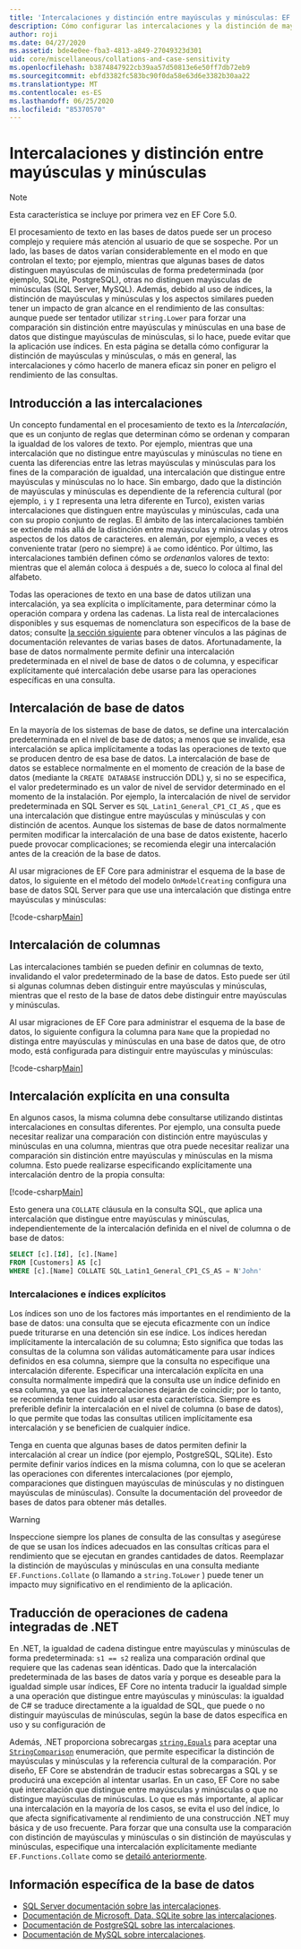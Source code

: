 ```yaml
---
title: 'Intercalaciones y distinción entre mayúsculas y minúsculas: EF Core'
description: Cómo configurar las intercalaciones y la distinción de mayúsculas y minúsculas en la base de datos y en las consultas
author: roji
ms.date: 04/27/2020
ms.assetid: bde4e0ee-fba3-4813-a849-27049323d301
uid: core/miscellaneous/collations-and-case-sensitivity
ms.openlocfilehash: b3874847922cb39aa57d50813e6e50ff7db72eb9
ms.sourcegitcommit: ebfd3382fc583bc90f0da58e63d6e3382b30aa22
ms.translationtype: MT
ms.contentlocale: es-ES
ms.lasthandoff: 06/25/2020
ms.locfileid: "85370570"
---
```

# <a name="collations-and-case-sensitivity"></a>Intercalaciones y distinción entre mayúsculas y minúsculas

> [!NOTE]
> Esta característica se incluye por primera vez en EF Core 5.0.

El procesamiento de texto en las bases de datos puede ser un proceso complejo y requiere más atención al usuario de que se sospeche. Por un lado, las bases de datos varían considerablemente en el modo en que controlan el texto; por ejemplo, mientras que algunas bases de datos distinguen mayúsculas de minúsculas de forma predeterminada (por ejemplo, SQLite, PostgreSQL), otras no distinguen mayúsculas de minúsculas (SQL Server, MySQL). Además, debido al uso de índices, la distinción de mayúsculas y minúsculas y los aspectos similares pueden tener un impacto de gran alcance en el rendimiento de las consultas: aunque puede ser tentador utilizar `string.Lower` para forzar una comparación sin distinción entre mayúsculas y minúsculas en una base de datos que distingue mayúsculas de minúsculas, si lo hace, puede evitar que la aplicación use índices. En esta página se detalla cómo configurar la distinción de mayúsculas y minúsculas, o más en general, las intercalaciones y cómo hacerlo de manera eficaz sin poner en peligro el rendimiento de las consultas.

## <a name="introduction-to-collations"></a>Introducción a las intercalaciones

Un concepto fundamental en el procesamiento de texto es la *Intercalación*, que es un conjunto de reglas que determinan cómo se ordenan y comparan la igualdad de los valores de texto. Por ejemplo, mientras que una intercalación que no distingue entre mayúsculas y minúsculas no tiene en cuenta las diferencias entre las letras mayúsculas y minúsculas para los fines de la comparación de igualdad, una intercalación que distingue entre mayúsculas y minúsculas no lo hace. Sin embargo, dado que la distinción de mayúsculas y minúsculas es dependiente de la referencia cultural (por ejemplo, `i` y `I` representa una letra diferente en Turco), existen varias intercalaciones que distinguen entre mayúsculas y minúsculas, cada una con su propio conjunto de reglas. El ámbito de las intercalaciones también se extiende más allá de la distinción entre mayúsculas y minúsculas y otros aspectos de los datos de caracteres. en alemán, por ejemplo, a veces es conveniente tratar (pero no siempre) `ä` `ae` como idéntico. Por último, las intercalaciones también definen cómo se *ordenan*los valores de texto: mientras que el alemán coloca `ä` después `a` de, sueco lo coloca al final del alfabeto.

Todas las operaciones de texto en una base de datos utilizan una intercalación, ya sea explícita o implícitamente, para determinar cómo la operación compara y ordena las cadenas. La lista real de intercalaciones disponibles y sus esquemas de nomenclatura son específicos de la base de datos; consulte [la sección siguiente](#database-specific-information) para obtener vínculos a las páginas de documentación relevantes de varias bases de datos. Afortunadamente, la base de datos normalmente permite definir una intercalación predeterminada en el nivel de base de datos o de columna, y especificar explícitamente qué intercalación debe usarse para las operaciones específicas en una consulta.

## <a name="database-collation"></a>Intercalación de base de datos

En la mayoría de los sistemas de base de datos, se define una intercalación predeterminada en el nivel de base de datos; a menos que se invalide, esa intercalación se aplica implícitamente a todas las operaciones de texto que se producen dentro de esa base de datos. La intercalación de base de datos se establece normalmente en el momento de creación de la base de datos (mediante la `CREATE DATABASE` instrucción DDL) y, si no se especifica, el valor predeterminado es un valor de nivel de servidor determinado en el momento de la instalación. Por ejemplo, la intercalación de nivel de servidor predeterminada en SQL Server es `SQL_Latin1_General_CP1_CI_AS` , que es una intercalación que distingue entre mayúsculas y minúsculas y con distinción de acentos. Aunque los sistemas de base de datos normalmente permiten modificar la intercalación de una base de datos existente, hacerlo puede provocar complicaciones; se recomienda elegir una intercalación antes de la creación de la base de datos.

Al usar migraciones de EF Core para administrar el esquema de la base de datos, lo siguiente en el método del modelo `OnModelCreating` configura una base de datos SQL Server para que use una intercalación que distinga entre mayúsculas y minúsculas:

[!code-csharp[Main](../../../samples/core/Miscellaneous/Collations/Program.cs?range=40)]

## <a name="column-collation"></a>Intercalación de columnas

Las intercalaciones también se pueden definir en columnas de texto, invalidando el valor predeterminado de la base de datos. Esto puede ser útil si algunas columnas deben distinguir entre mayúsculas y minúsculas, mientras que el resto de la base de datos debe distinguir entre mayúsculas y minúsculas.

Al usar migraciones de EF Core para administrar el esquema de la base de datos, lo siguiente configura la columna para `Name` que la propiedad no distinga entre mayúsculas y minúsculas en una base de datos que, de otro modo, está configurada para distinguir entre mayúsculas y minúsculas:

[!code-csharp[Main](../../../samples/core/Miscellaneous/Collations/Program.cs?name=OnModelCreating&highlight=6)]

## <a name="explicit-collation-in-a-query"></a>Intercalación explícita en una consulta

En algunos casos, la misma columna debe consultarse utilizando distintas intercalaciones en consultas diferentes. Por ejemplo, una consulta puede necesitar realizar una comparación con distinción entre mayúsculas y minúsculas en una columna, mientras que otra puede necesitar realizar una comparación sin distinción entre mayúsculas y minúsculas en la misma columna. Esto puede realizarse especificando explícitamente una intercalación dentro de la propia consulta:

[!code-csharp[Main](../../../samples/core/Miscellaneous/Collations/Program.cs?name=SimpleQueryCollation)]

Esto genera una `COLLATE` cláusula en la consulta SQL, que aplica una intercalación que distingue entre mayúsculas y minúsculas, independientemente de la intercalación definida en el nivel de columna o de base de datos:

```sql
SELECT [c].[Id], [c].[Name]
FROM [Customers] AS [c]
WHERE [c].[Name] COLLATE SQL_Latin1_General_CP1_CS_AS = N'John'
```

### <a name="explicit-collations-and-indexes"></a>Intercalaciones e índices explícitos

Los índices son uno de los factores más importantes en el rendimiento de la base de datos: una consulta que se ejecuta eficazmente con un índice puede triturarse en una detención sin ese índice. Los índices heredan implícitamente la intercalación de su columna; Esto significa que todas las consultas de la columna son válidas automáticamente para usar índices definidos en esa columna, siempre que la consulta no especifique una intercalación diferente. Especificar una intercalación explícita en una consulta normalmente impedirá que la consulta use un índice definido en esa columna, ya que las intercalaciones dejarán de coincidir; por lo tanto, se recomienda tener cuidado al usar esta característica. Siempre es preferible definir la intercalación en el nivel de columna (o base de datos), lo que permite que todas las consultas utilicen implícitamente esa intercalación y se beneficien de cualquier índice.

Tenga en cuenta que algunas bases de datos permiten definir la intercalación al crear un índice (por ejemplo, PostgreSQL, SQLite). Esto permite definir varios índices en la misma columna, con lo que se aceleran las operaciones con diferentes intercalaciones (por ejemplo, comparaciones que distinguen mayúsculas de minúsculas y no distinguen mayúsculas de minúsculas). Consulte la documentación del proveedor de bases de datos para obtener más detalles.

> [!WARNING]
> Inspeccione siempre los planes de consulta de las consultas y asegúrese de que se usan los índices adecuados en las consultas críticas para el rendimiento que se ejecutan en grandes cantidades de datos. Reemplazar la distinción de mayúsculas y minúsculas en una consulta mediante `EF.Functions.Collate` (o llamando a `string.ToLower` ) puede tener un impacto muy significativo en el rendimiento de la aplicación.

## <a name="translation-of-built-in-net-string-operations"></a>Traducción de operaciones de cadena integradas de .NET

En .NET, la igualdad de cadena distingue entre mayúsculas y minúsculas de forma predeterminada: `s1 == s2` realiza una comparación ordinal que requiere que las cadenas sean idénticas. Dado que la intercalación predeterminada de las bases de datos varía y porque es deseable para la igualdad simple usar índices, EF Core no intenta traducir la igualdad simple a una operación que distingue entre mayúsculas y minúsculas: la igualdad de C# se traduce directamente a la igualdad de SQL, que puede o no distinguir mayúsculas de minúsculas, según la base de datos específica en uso y su configuración de

Además, .NET proporciona sobrecargas [`string.Equals`](https://docs.microsoft.com/dotnet/api/system.string.equals#System_String_Equals_System_String_System_StringComparison_) para aceptar una [`StringComparison`](https://docs.microsoft.com/dotnet/api/system.stringcomparison) enumeración, que permite especificar la distinción de mayúsculas y minúsculas y la referencia cultural de la comparación. Por diseño, EF Core se abstendrán de traducir estas sobrecargas a SQL y se producirá una excepción al intentar usarlas. En un caso, EF Core no sabe qué intercalación que distingue entre mayúsculas y minúsculas o que no distingue mayúsculas de minúsculas. Lo que es más importante, al aplicar una intercalación en la mayoría de los casos, se evita el uso del índice, lo que afecta significativamente al rendimiento de una construcción .NET muy básica y de uso frecuente. Para forzar que una consulta use la comparación con distinción de mayúsculas y minúsculas o sin distinción de mayúsculas y minúsculas, especifique una intercalación explícitamente mediante `EF.Functions.Collate` como se [detailó anteriormente](#explicit-collations-and-indexes).

## <a name="database-specific-information"></a>Información específica de la base de datos

* [SQL Server documentación sobre las intercalaciones](https://docs.microsoft.com/sql/relational-databases/collations/collation-and-unicode-support).
* [Documentación de Microsoft. Data. SQLite sobre las intercalaciones](https://docs.microsoft.com/dotnet/standard/data/sqlite/collation).
* [Documentación de PostgreSQL sobre las intercalaciones](https://www.postgresql.org/docs/current/collation.html).
* [Documentación de MySQL sobre intercalaciones](https://dev.mysql.com/doc/refman/en/charset-general.html).
